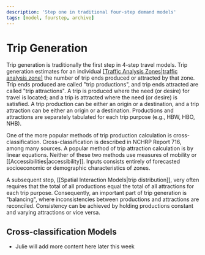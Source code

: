 ```yaml
---
description: 'Step one in traditional four-step demand models'
tags: [model, fourstep, archive]
---
```


# Trip Generation

Trip generation is traditionally the first step in 4-step travel models. Trip generation estimates for an individual [[Traffic Analysis Zones|traffic analysis zone]](TAZs) the number of trip ends produced or attracted by that zone. Trip ends produced are called "trip productions", and trip ends attracted are called "trip attractions". A trip is produced where the need (or desire) for travel is located; and a trip is attracted where the need (or desire) is satisfied. A trip production can be either an origin or a destination, and a trip attraction can be either an origin or a destination. Productions and attractions are separately tabulated for each trip purpose (e.g., HBW, HBO, NHB).

One of the more popular methods of trip production calculation is cross-classification. Cross-classification is described in NCHRP Report 716, among many sources. A popular method of trip attraction calculation is by linear equations. Neither of these two methods use measures of mobility or [[Accessibilities|accessibility]]. Inputs consists entirely of forecasted socioeconomic or demographic characteristics of zones.

A subsequent step, [[Spatial Interaction Models|trip distribution]], very often requires that the total of all productions equal the total of all attractions for each trip purpose. Consequently, an important part of trip generation is "balancing", where inconsistencies between productions and attractions are reconciled. Consistency can be achieved by holding productions constant and varying attractions or vice versa.

## Cross-classification Models

- Julie will add more content here later this week
